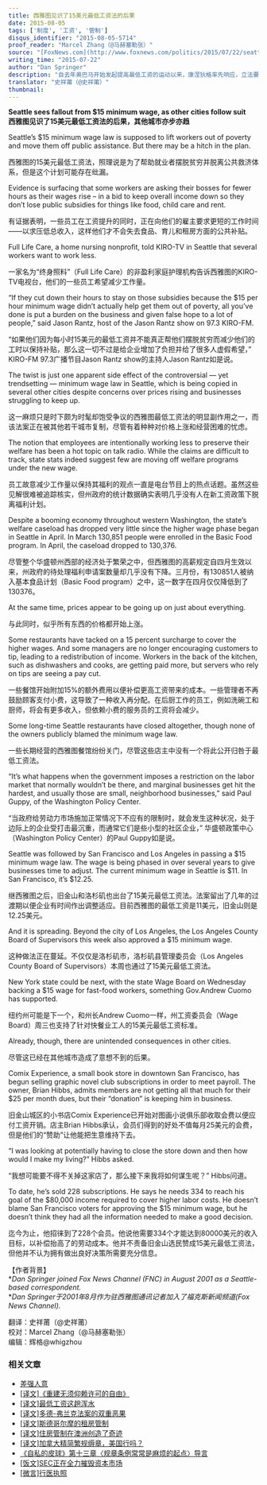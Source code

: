 ```yaml
---
title: 西雅图见识了15美元最低工资法的后果
date: 2015-08-05
tags: ['制度', '工资', '管制']
disqus_identifier: "2015-08-05-5714"
proof_reader: "Marcel Zhang（@马赫塞勒张）"
source: "[FoxNews.com](http://www.foxnews.com/politics/2015/07/22/seattle-sees-fallout-from-15-minimum-wage-as-other-cities-follow-suit/)"
writing_time: "2015-07-22"
author: "Dan Springer"
description: "自去年奥巴马开始发起提高最低工资的运动以来，康涅狄格率先响应，立法要求最低时薪两年内提高至$10.10，此后一些城市也迅速跟进，其中以加州城市最为积极，目前流行的口号是15美元，西雅图也于去年6月通过了法案，本文介绍了最低工资法的一种荒唐后果。"
translator: "史祥莆（@史祥莆）"
thumbnail:
---
```


**Seattle sees fallout from $15 minimum wage, as other cities follow suit**  
**西雅图见识了****15****美元最低工资法的后果，其他城市亦步亦趋**

Seattle’s $15 minimum wage law is supposed to lift workers out of poverty and move them off public assistance. But there may be a hitch in the plan.

西雅图的15美元最低工资法，照理说是为了帮助就业者摆脱贫穷并脱离公共救济体系，但是这个计划可能存在纰漏。

Evidence is surfacing that some workers are asking their bosses for fewer hours as their wages rise – in a bid to keep overall income down so they don’t lose public subsidies for things like food, child care and rent.

有证据表明，一些员工在工资提升的同时，正在向他们的雇主要求更短的工作时间——以求压低总收入，这样他们才不会失去食品、育儿和租房方面的公共补贴。

Full Life Care, a home nursing nonprofit, told KIRO-TV in Seattle that several workers want to work less.

一家名为“终身照料”（Full Life Care）的非盈利家庭护理机构告诉西雅图的KIRO-TV电视台，他们的一些员工希望减少工作量。

“If they cut down their hours to stay on those subsidies because the $15 per hour minimum wage didn’t actually help get them out of poverty, all you’ve done is put a burden on the business and given false hope to a lot of people,” said Jason Rantz, host of the Jason Rantz show on 97.3 KIRO-FM.

“如果他们因为每小时15美元的最低工资并不能真正帮他们摆脱贫穷而减少他们的工时以保持补贴，那么这一切不过是给企业增加了负担并给了很多人虚假希望，” KIRO-FM 97.3广播节目Jason Rantz show的主持人Jason Rantz如是说。

The twist is just one apparent side effect of the controversial — yet trendsetting — minimum wage law in Seattle, which is being copied in several other cities despite concerns over prices rising and businesses struggling to keep up.

这一麻烦只是时下颇为时髦却饱受争议的西雅图最低工资法的明显副作用之一，而该法案正在被其他若干城市复制，尽管有着种种对价格上涨和经营困难的忧虑。

The notion that employees are intentionally working less to preserve their welfare has been a hot topic on talk radio. While the claims are difficult to track, state stats indeed suggest few are moving off welfare programs under the new wage.

员工故意减少工作量以保持其福利的观点一直是电台节目上的热点话题。虽然这些见解很难被追踪核实，但州政府的统计数据确实表明几乎没有人在新工资政策下脱离福利计划。

Despite a booming economy throughout western Washington, the state’s welfare caseload has dropped very little since the higher wage phase began in Seattle in April. In March 130,851 people were enrolled in the Basic Food program. In April, the caseload dropped to 130,376.

尽管整个华盛顿州西部的经济处于繁荣之中，但西雅图的高薪规定自四月生效以来，州政府的待处理福利申请案数量却几乎没有下降。三月份，有130851人被纳入基本食品计划（Basic Food program）之中，这一数字在四月仅仅降低到了130376。

At the same time, prices appear to be going up on just about everything.

与此同时，似乎所有东西的价格都开始上涨。

Some restaurants have tacked on a 15 percent surcharge to cover the higher wages. And some managers are no longer encouraging customers to tip, leading to a redistribution of income. Workers in the back of the kitchen, such as dishwashers and cooks, are getting paid more, but servers who rely on tips are seeing a pay cut.

一些餐馆开始附加15%的额外费用以便补偿更高工资带来的成本。一些管理者不再鼓励顾客支付小费，这导致了一种收入再分配。在后厨工作的员工，例如洗碗工和厨师，将会有更多收入，但依赖小费的服务员的工资将会减少。

Some long-time Seattle restaurants have closed altogether, though none of the owners publicly blamed the minimum wage law.

一些长期经营的西雅图餐馆纷纷关门，尽管这些店主中没有一个将此公开归咎于最低工资法。

“It’s what happens when the government imposes a restriction on the labor market that normally wouldn’t be there, and marginal businesses get hit the hardest, and usually those are small, neighborhood businesses,” said Paul Guppy, of the Washington Policy Center.

“当政府给劳动力市场施加正常情况下不应有的限制时，就会发生这种状况，处于边际上的企业受打击最沉重，而通常它们是些小型的社区企业，” 华盛顿政策中心（Washington Policy Center）的Paul Guppy如是说。

Seattle was followed by San Francisco and Los Angeles in passing a $15 minimum wage law. The wage is being phased in over several years to give businesses time to adjust. The current minimum wage in Seattle is $11. In San Francisco, it’s $12.25.

继西雅图之后，旧金山和洛杉矶也出台了15美元最低工资法。法案留出了几年的过渡期以便企业有时间作出调整适应。目前西雅图的最低工资是11美元，旧金山则是12.25美元。

And it is spreading. Beyond the city of Los Angeles, the Los Angeles County Board of Supervisors this week also approved a $15 minimum wage.

这种做法正在蔓延。不仅仅是洛杉矶市，洛杉矶县管理委员会（Los Angeles County Board of Supervisors）本周也通过了15美元最低工资法。

New York state could be next, with the state Wage Board on Wednesday backing a $15 wage for fast-food workers, something Gov.Andrew Cuomo has supported.

纽约州可能是下一个，和州长Andrew Cuomo一样，州工资委员会（Wage Board）周三也支持了针对快餐业工人的15美元最低工资标准。

Already, though, there are unintended consequences in other cities.

尽管这已经在其他城市造成了意想不到的后果。

Comix Experience, a small book store in downtown San Francisco, has begun selling graphic novel club subscriptions in order to meet payroll. The owner, Brian Hibbs, admits members are not getting all that much for their $25 per month dues, but their “donation” is keeping him in business.

旧金山城区的小书店Comix Experience已开始对图画小说俱乐部收取会费以便应付工资开销。店主Brian Hibbs承认，会员们得到的好处不值每月25美元的会费，但是他们的“赞助”让他能把生意维持下去。

“I was looking at potentially having to close the store down and then how would I make my living?” Hibbs asked.

“我想可能要不得不关掉这家店了，那么接下来我将如何谋生呢？” Hibbs问道。

To date, he’s sold 228 subscriptions. He says he needs 334 to reach his goal of the $80,000 income required to cover higher labor costs. He doesn’t blame San Francisco voters for approving the $15 minimum wage, but he doesn’t think they had all the information needed to make a good decision.

迄今为止，他招徕到了228个会员。他说他需要334个才能达到80000美元的收入目标，以补偿抬高了的劳动成本。他并不责备旧金山选民赞成15美元最低工资法，但他并不认为拥有做出良好决策所需要充分信息。

【作者背景】  
**Dan Springer joined Fox News Channel (FNC) in August 2001 as a Seattle-based correspondent.*  
**Dan Springer于2001年8月作为驻西雅图通讯记者加入了福克斯新闻频道(Fox News Channel).*


翻译：史祥莆（@史祥莆）  
校对：Marcel Zhang（@马赫塞勒张）  
编辑：辉格@whigzhou


### 相关文章

* [差强人意](https://headsalon.org/archives/7129.html "差强人意")
* [[译文]《重建无须仰赖许可的自由》](https://headsalon.org/archives/6290.html "[译文]《重建无须仰赖许可的自由》")
* [[译文]最低工资这趟浑水](https://headsalon.org/archives/5878.html "[译文]最低工资这趟浑水")
* [[译文]多德-弗兰克法案的双重恶果](https://headsalon.org/archives/5807.html "[译文]多德-弗兰克法案的双重恶果")
* [[译文]斯德哥尔摩的租房管制](https://headsalon.org/archives/5805.html "[译文]斯德哥尔摩的租房管制")
* [[译文]住房管制在澳洲创造了奇迹](https://headsalon.org/archives/5772.html "[译文]住房管制在澳洲创造了奇迹")
* [[译文]加拿大精简繁规缛章，美国行吗？](https://headsalon.org/archives/5756.html "[译文]加拿大精简繁规缛章，美国行吗？")
* [《自私的皮球》第十三章〈规章条例常常是麻烦的起点〉导言](https://headsalon.org/archives/5101.html "《自私的皮球》第十三章〈规章条例常常是麻烦的起点〉导言")
* [[饭文]SEC正在全力摧毁资本市场](https://headsalon.org/archives/4279.html "[饭文]SEC正在全力摧毁资本市场")
* [[微言]行医执照](https://headsalon.org/archives/4497.html "[微言]行医执照")
